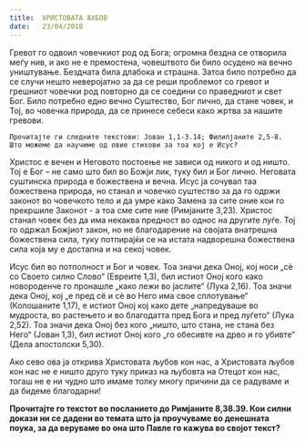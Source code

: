 ```yaml
---
title:  ХРИСТОВАТА ЉУБОВ
date:   23/04/2018
---
```


Гревот го одвоил човечкиот род од Бога; огромна бездна се отворила меѓу нив, и ако не е премостена, човештвото би било осудено на вечно уништување. Бездната била длабока и страшна. Затоа било потребно да се случи нешто неверојатно за да се реши проблемот со гревот и грешниот човечки род повторно да се соедини со праведниот и свет Бог. Било потребно едно вечно Суштество, Бог лично, да стане човек, и Тој, во човечка природа, да се принесе себеси како жртва за нашите гревови.

`Прочитајте ги следните текстови: Јован 1,1-3.14; Филипјаните 2,5-8. Што можеме да научиме од овие стихови за тоа кој е Исус?`

Христос е вечен и Неговото постоење не зависи од никого и од ништо. Тој е Бог – не само што бил во Божји лик, туку бил и Бог лично. Неговата суштинска природа е божествена и вечна. Исус ја сочувал таа божествена природа, но станал и човечко суштество за да го одржи законот во човечкото тело и да умре како Замена за сите оние кои го прекршиле Законот - а тоа сме сите ние (Римјаните 3,23).
Христос станал човек без да има некаква предност во однос на другите луѓе. Тој го одржал Божјиот закон, но не благодарение на својата внатрешна божествена сила, туку потпирајќи се на истата надворешна божествена сила која му е достапна и на секој човек.

Исус бил во потполност и Бог и човек. Тоа значи дека Оној, кој носи „сѐ со Своето силно Слово“ (Евреите 1,3), бил истиот Оној кого како новороденче го пронашле „како лежи во јаслите“ (Лука 2,16). Тоа значи дека Оној, кој „е пред сё и сѐ во Него има свое сплотување“ (Колошаните 1,17), е истиот Оној кој како дете „напредуваше во мудроста, во растењето и во благодатта пред Бога и пред луѓето“ (Лука 2,52). Тоа значи дека Оној без кого „ништо, што стана, не стана без Него“ (Јован 1,3), бил истиот Оној кого „го обесивте на дрво и го убивте“ (Дела апостолски 5,30).

Ако сево ова ја открива Христовата љубов кон нас, а Христовата љубов кон нас не е ништо друго туку приказ на љубовта на Отецот кон нас, тогаш не е ни чудно што имаме толку многу причини да се радуваме и да бидеме благодарни!

**Прочитајте го текстот во посланието до Римјаните 8,38.39. Кои силни докази ни се дадени во темата што ја проучуваме во денешната поука, за да веруваме во она што Павле го кажува во својот текст?**
